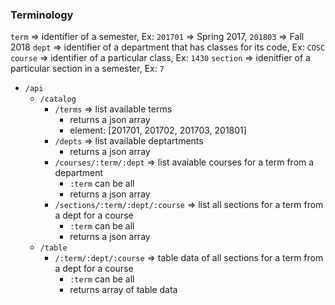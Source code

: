 ### Terminology
`term` => identifier of a semester, Ex: `201701` => Spring 2017, `201803` => Fall 2018
`dept` => identifier of a department that has classes for its code, Ex: `COSC`
`course` => identifier of a particular class, Ex: `1430`
`section` => idenitfier of a particular section in a semester, Ex: `7`



- `/api`
	- `/catalog`
		- `/terms` => list available terms
			- returns a json array
			- element: [201701, 201702, 201703, 201801]
		- `/depts` => list available deptartments
			- returns a json array
		- `/courses/:term/:dept` => list avaiable courses for a term from a department
			- `:term` can be all
			- returns a json array
		- `/sections/:term/:dept/:course` => list all sections for a term from a dept for a course
			- `:term` can be all
			- returns a json array
	- `/table`
		- `/:term/:dept/:course` => table data of all sections for a term from a dept for a course
			- `:term` can be all
			- returns array of table data
	